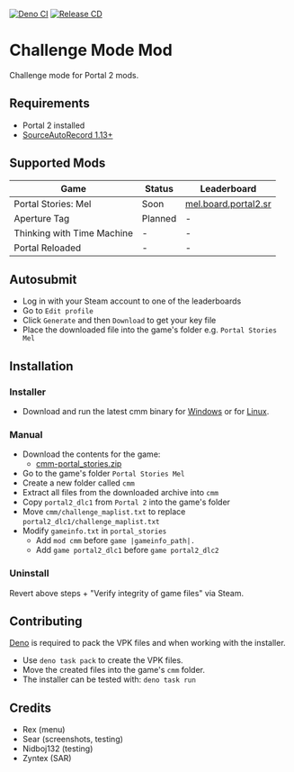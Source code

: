 [![Deno CI](https://github.com/NeKzor/cmm/actions/workflows/CI.yml/badge.svg)](https://github.com/NeKzor/cmm/actions/workflows/CI.yml)
[![Release CD](https://github.com/NeKzor/cmm/actions/workflows/CD.yml/badge.svg)](https://github.com/NeKzor/cmm/actions/workflows/CD.yml)

# Challenge Mode Mod

Challenge mode for Portal 2 mods.

## Requirements

- Portal 2 installed
- [SourceAutoRecord 1.13+]

[SourceAutoRecord 1.13+]: https://sar.portal2.sr

## Supported Mods

| Game                       | Status  | Leaderboard            |
| -------------------------- | ------- | ---------------------- |
| Portal Stories: Mel        | Soon    | [mel.board.portal2.sr] |
| Aperture Tag               | Planned | -                      |
| Thinking with Time Machine | -       | -                      |
| Portal Reloaded            | -       | -                      |

[mel.board.portal2.sr]: https://mel.board.portal2.sr

## Autosubmit

- Log in with your Steam account to one of the leaderboards
- Go to `Edit profile`
- Click `Generate` and then `Download` to get your key file
- Place the downloaded file into the game's folder e.g. `Portal Stories Mel`

## Installation

### Installer

- Download and run the latest cmm binary for [Windows][windows-release] or for [Linux][linux-release].

[windows-release]: https://github.com/NeKzor/cmm/releases/latest/download/cmm-windows.zip
[linux-release]: https://github.com/NeKzor/cmm/releases/latest/download/cmm-linux.zip

### Manual

- Download the contents for the game:
  - [cmm-portal_stories.zip][cmm-portal_stories]
- Go to the game's folder `Portal Stories Mel`
- Create a new folder called `cmm`
- Extract all files from the downloaded archive into `cmm`
- Copy `portal2_dlc1` from `Portal 2` into the game's folder
- Move `cmm/challenge_maplist.txt` to replace `portal2_dlc1/challenge_maplist.txt`
- Modify `gameinfo.txt` in `portal_stories`
  - Add `mod cmm` before `game |gameinfo_path|.`
  - Add `game portal2_dlc1` before `game portal2_dlc2`

[cmm-portal_stories]: https://github.com/NeKzor/cmm/releases/latest/download/cmm-portal_stories.zip

### Uninstall

Revert above steps + "Verify integrity of game files" via Steam.

## Contributing

[Deno] is required to pack the VPK files and when working with the installer.

[Deno]: https://deno.com

- Use `deno task pack` to create the VPK files.
- Move the created files into the game's `cmm` folder.
- The installer can be tested with: `deno task run`

## Credits

- Rex (menu)
- Sear (screenshots, testing)
- Nidboj132 (testing)
- Zyntex (SAR)
